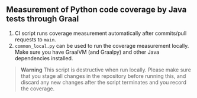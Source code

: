 ## Measurement of Python code coverage by Java tests through Graal

1. CI script runs coverage measurement automatically after commits/pull requests to `main`.
2. `common_local.py` can be used to run the coverage measurement locally. Make sure you have GraalVM (and Graalpy) and other Java dependencies installed. 

> **Warning**
> This script is destructive when run locally. Please make sure that you stage all changes in the repository before running this, and discard any new changes after the script terminates and you record the coverage.
